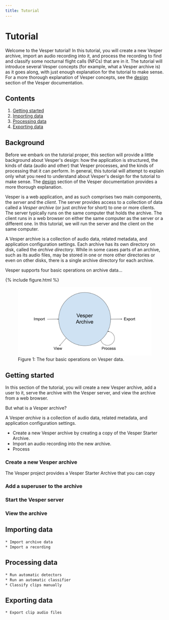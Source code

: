 ```yaml
---
title: Tutorial
---
```


# Tutorial

Welcome to the Vesper tutorial! In this tutorial, you will create a new Vesper archive, import an audio recording into it, and process the recording to find and classify some nocturnal flight calls (NFCs) that are in it. The tutorial will introduce several Vesper concepts (for example, what a Vesper archive is) as it goes along, with just enough explanation for the tutorial to make sense. For a more thorough explanation of Vesper concepts, see the [design](#design.md) section of the Vesper documentation.

## Contents

1. [Getting started](#getting-started)
2. [Importing data](#importing-data)
3. [Processing data](#processing-data)
4. [Exporting data](#exporting-data)

## Background

Before we embark on the tutorial proper, this section will provide a little background about Vesper's design: how the application is structured, the kinds of data (audio and other) that Vesper processes, and the kinds of processing that it can perform. In general, this tutorial will attempt to explain only what you need to understand about Vesper's design for the tutorial to make sense. The [design](#design.md) section of the Vesper documentation provides a more thorough explanation.

Vesper is a web application, and as such comprises two main components, the *server* and the *client*. The server provides access to a collection of data called a *Vesper archive* (or just *archive* for short) to one or more clients. The server typically runs on the same computer that holds the archive. The client runs in a web browser on either the same computer as the server or a different one. In this tutorial, we will run the server and the client on the same computer.

A Vesper archive is a collection of audio data, related metadata, and application configuration settings. Each archive has its own directory on disk, called the *archive directory*. While in some cases parts of an archive, such as its audio files, may be stored in one or more other directories or even on other disks, there is a single archive directory for each archive.

Vesper supports four basic operations on archive data...

{% include figure.html %}

<figure>
    <img src="images/vesper-data-operations.svg" alt="Vesper data operations"/>
    <figcaption>Figure 1: The four basic operations on Vesper data.</figcaption>
</figure>

## Getting started

In this section of the tutorial, you will create a new Vesper archive, add a user to it, serve the archive with the Vesper server, and view the archive from a web browser.

But what is a Vesper archive?

A Vesper *archive* is a collection of audio data, related metadata, and application configuration settings.

* Create a new Vesper archive by creating a copy of the Vesper Starter Archive.
* Import an audio recording into the new archive.
* Process
### Create a new Vesper archive

The Vesper project provides a Vesper Starter Archive that you can copy 
### Add a superuser to the archive
### Start the Vesper server
### View the archive

## Importing data
    * Import archive data
    * Import a recording
## Processing data
    * Run automatic detectors
    * Run an automatic classifier
    * Classify clips manually
## Exporting data
    * Export clip audio files
